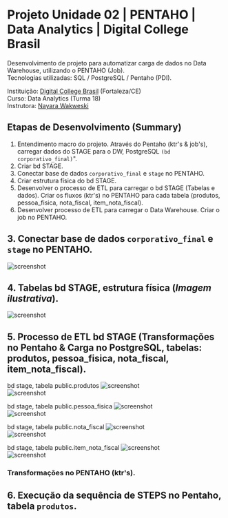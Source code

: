 # Projeto Unidade 02 | PENTAHO | Data Analytics | Digital College Brasil

Desenvolvimento de projeto para automatizar carga de dados no Data Warehouse, utilizando o PENTAHO (Job).<br>
Tecnologias utilizadas: SQL / PostgreSQL / Pentaho (PDI).<br>

Instituição: [Digital College Brasil](https://digitalcollege.com.br/) (Fortaleza/CE) <br>
Curso: Data Analytics (Turma 18) <br>
Instrutora: [Nayara Wakweski](https://github.com/NayaraWakewski) <br>

## Etapas de Desenvolvimento (Summary)
1. Entendimento macro do projeto. Através do Pentaho (ktr's & job's), carregar dados do STAGE para o DW, PostgreSQL `(bd corporativo_final)`".
2. Criar bd STAGE.
3. Conectar base de dados `corporativo_final` e `stage` no PENTAHO.
4. Criar estrutura física do bd STAGE.
5. Desenvolver o processo de ETL para carregar o bd STAGE (Tabelas e dados). Criar os fluxos (ktr's) no PENTAHO para cada tabela (produtos, pessoa_fisica, nota_fiscal, item_nota_fiscal).
7. Desenvolver processo de ETL para carregar o Data Warehouse. Criar o job no PENTAHO.



## 3. Conectar base de dados `corporativo_final` e `stage` no PENTAHO.
![screenshot](/images/conexao_bds_postgres_pentaho.png) <br>

## 4. Tabelas bd STAGE, estrutura física (_Imagem ilustrativa_).
![screenshot](/images/estrut_fis_bd_stage.png) <br>

## 5. Processo de ETL bd STAGE (Transformações no Pentaho & Carga no PostgreSQL, tabelas: produtos, pessoa_fisica, nota_fiscal, item_nota_fiscal). 

bd stage, tabela public.produtos
![screenshot](/images/ktr_produtos.png) <br>
![screenshot](/images/stage_produtos.png) <br>

bd stage, tabela public.pessoa_fisica
![screenshot](/images/ktr_pessoa_fisica.png) <br>
![screenshot](/images/stage_pessoa_fisica.png) <br>

bd stage, tabela public.nota_fiscal
![screenshot](/images/ktr_nota_fiscal.png) <br>
![screenshot](/images/stage_nota_fiscal.png) <br>

bd stage, tabela public.item_nota_fiscal
![screenshot](/images/ktr_item_nota_fiscal.png) <br>
![screenshot](/images/stage_item_nota_fiscal.png) <br>

### Transformações no PENTAHO (ktr's).

## 6. Execução da sequência de STEPS no Pentaho, tabela `produtos`.
